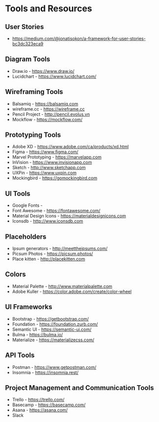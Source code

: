 # Tools and Resources

## User Stories

- <https://medium.com/@jonatisokon/a-framework-for-user-stories-bc3dc323eca9>

## Diagram Tools

- Draw.io - https://www.draw.io/
- Lucidchart - https://www.lucidchart.com/

## Wireframing Tools

- Balsamiq - https://balsamiq.com
- wireframe.cc - https://wireframe.cc
- Pencil Project - http://pencil.evolus.vn
- Mockflow - https://mockflow.com/

## Prototyping Tools

- Adobe XD - https://www.adobe.com/ca/products/xd.html
- Figma - https://www.figma.com/
- Marvel Prototyping - https://marvelapp.com
- InVision - https://www.invisionapp.com
- Sketch - http://www.sketchapp.com
- UXPin - https://www.uxpin.com
- Mockingbird - https://gomockingbird.com

## UI Tools

- Google Fonts -
- Font Awesome - https://fontawesome.com/
- Material Design Icons - https://materialdesignicons.com
- Iconsdb - http://www.iconsdb.com

## Placeholders

- Ipsum generators - http://meettheipsums.com/
- Picsum Photos - https://picsum.photos/
- Place kitten - http://placekitten.com

## Colors

- Material Palette - http://www.materialpalette.com
- Adobe Kuller - https://color.adobe.com/create/color-wheel

## UI Frameworks

- Bootstrap - https://getbootstrap.com/
- Foundation - https://foundation.zurb.com/
- Semantic UI - https://semantic-ui.com/
- Bulma - https://bulma.io/
- Materialize - https://materializecss.com/

## API Tools

- Postman - https://www.getpostman.com/
- Insomnia - https://insomnia.rest/

## Project Management and Communication Tools

- Trello - https://trello.com/
- Basecamp - https://basecamp.com/
- Asana - https://asana.com/
- Slack
